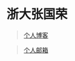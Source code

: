 # 浙大张国荣

> [个人博客](https://blog.csdn.net/typefree?spm=1010.2135.3001.5113)


> [个人邮箱](pangchunbo@zju.edu.cn)